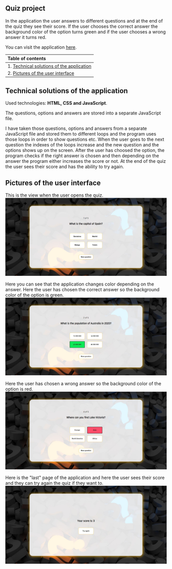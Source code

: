 ## Quiz project
In the application the user answers to different questions and at the end of the quiz they see their score. If the user chooses the correct answer the background color of the option turns green and if the user chooses a wrong answer it turns red.

You can visit the application [here](https://jennilehtonen.github.io/Quiz-project/).

|Table of contents|
|:------------- |
|1. [Technical solutions of the application](#Technical-solutions-of-the-application)|
|2. [Pictures of the user interface](#Pictures-of-the-user-interface)|

## Technical solutions of the application
Used technologies: **HTML, CSS and JavaScript**.

The questions, options and answers are stored into a separate JavaScript file.

I have taken those questions, options and answers from a separate JavaScript file and stored them to different loops
and the program uses those loops in order to show questions etc. When the user goes to the next question
the indexes of the loops increase and the new question and the options shows up on the screen. After the user
has choosed the option, the program checks if the right answer is chosen and then depending on the answer
the program either increases the score or not. At the end of the quiz the user sees their score and has the
ability to try again.

## Pictures of the user interface

This is the view when the user opens the quiz.
![quizMainPage](quizMainPage.JPG "The main page of the quiz application")

Here you can see that the application changes color depending on the answer. Here the user has chosen the correct answer so the background color of the option is green.
![quizCorrectAnswer](quizCorrectAnswer.JPG "How it looks like when the user clicks the correct answer")

Here the user has chosen a wrong answer so the background color of the option is red.
![quizIncorrectAnswer](quizIncorrectAnswer.JPG "How it looks like when the user clicks a wrong answer")

Here is the "last" page of the application and here the user sees their score and they can try again the quiz if they want to.
![quizShowScore](quizShowScore.JPG "The score page of the application")
